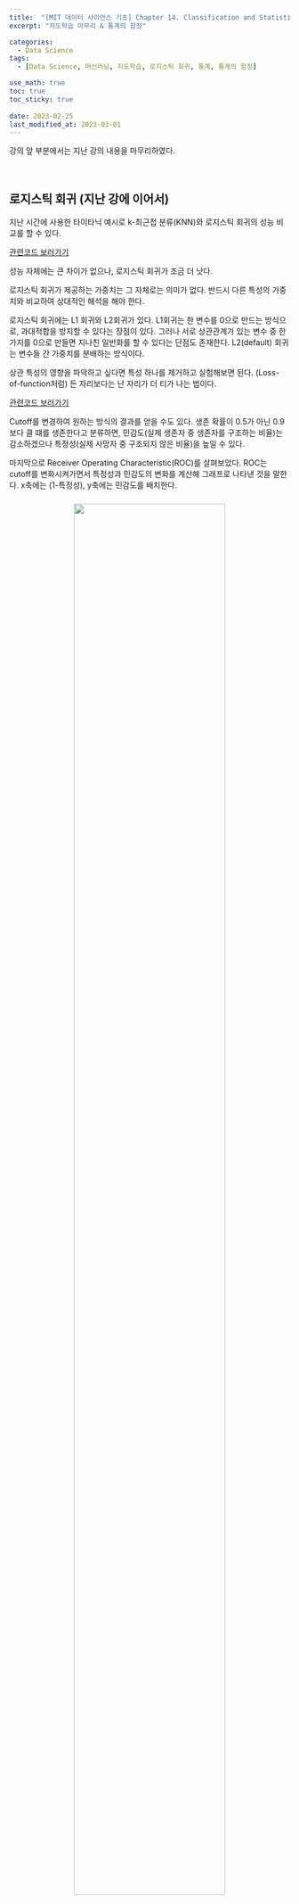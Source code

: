 ```yaml
---
title:  "[MIT 데이터 사이언스 기초] Chapter 14. Classification and Statistical Sins"
excerpt: "지도학습 마무리 & 통계의 함정"

categories:
  - Data Science
tags:
  - [Data Science, 머신러닝, 지도학습, 로지스틱 회귀, 통계, 통계의 함정]

use_math: true
toc: true
toc_sticky: true
 
date: 2023-02-25
last_modified_at: 2023-03-01
---
```


강의 앞 부분에서는 지난 강의 내용을 마무리하였다.

<br/>

## 로지스틱 회귀 (지난 강에 이어서)
지난 시간에 사용한 타이타닉 예시로 k-최근접 분류(KNN)와 로지스틱 회귀의 성능 비교를 할 수 있다.

[관련코드 보러가기](https://github.com/Hyun3246/Code-Warehouse/tree/main/MIT%20%EB%8D%B0%EC%9D%B4%ED%84%B0%20%EC%82%AC%EC%9D%B4%EC%96%B8%EC%8A%A4%20%EA%B8%B0%EC%B4%88)    

성능 자체에는 큰 차이가 없으나, 로지스틱 회귀가 조금 더 낫다.

로지스틱 회귀가 제공하는 가중치는 그 자체로는 의미가 없다. 반드시 다른 특성의 가중치와 비교하여 상대적인 해석을 해야 한다.

로지스틱 회귀에는 L1 회귀와 L2회귀가 있다. L1회귀는 한 변수를 0으로 만드는 방식으로, 과대적합을 방지할 수 있다는 장점이 있다. 그러나 서로 상관관계가 있는 변수 중 한 가지를 0으로 만들면 지나친 일반화를 할 수 있다는 단점도 존재한다. L2(default) 회귀는 변수들 간 가중치를 분배하는 방식이다.

상관 특성의 영향을 파악하고 싶다면 특성 하나를 제거하고 실험해보면 된다. (Loss-of-function처럼) 든 자리보다는 난 자리가 더 티가 나는 법이다.

[관련코드 보러가기](https://github.com/Hyun3246/Code-Warehouse/tree/main/MIT%20%EB%8D%B0%EC%9D%B4%ED%84%B0%20%EC%82%AC%EC%9D%B4%EC%96%B8%EC%8A%A4%20%EA%B8%B0%EC%B4%88)    

Cutoff를 변경하여 원하는 방식의 결과를 얻을 수도 있다. 생존 확률이 0.5가 아닌 0.9보다 클 떄를 생존한다고 분류하면, 민감도(실제 생존자 중 생존자를 구조하는 비율)는 감소하겠으나 특정성(실제 사망자 중 구조되지 않은 비율)을 높일 수 있다.

마지막으로 Receiver Operating Characteristic(ROC)를 살펴보았다. ROC는 cutoff를 변화시켜가면서 특정성과 민감도의 변화를 계산해 그래프로 나타낸 것을 말한다. x축에는 (1-특정성), y축에는 민감도를 배치한다.
<br/>
<figure style="display:block; text-align:center;">
  <img src="/image/MIT 데이터 사이언스 기초/ROC곡선.jpg"
       style="width: 80%; height: auto; margin:10px">
</figure>
<br/>

파란색이 ROC 곡선이다. 왼쪽 맨 아래는 민감도 0, 특이도 1인 지점이고, 오른쪽 맨 위는 민감도 1, 특이도 0인 지점이다. ROC 곡선 중간 어딘가를 잘 선정해서 모델에 사용할 수 있다. 그 지점을 계산할 때는 AUROC(Area Under ROC) 개념을 사용한다. 곡선 아래 넓이가 가장 넓은 지점이 가장 적합하다는 의미이다.
녹색선은 random classifier를 나타낸다. 즉, 녹색선보다 아래에 있다는 것은 모델이 랜덤한 것만 못하다는 뜻이며, 녹색선 위에 있어야 통계적으로 유의미한 것이다.     

[관련코드 보러가기](https://github.com/Hyun3246/Code-Warehouse/tree/main/MIT%20%EB%8D%B0%EC%9D%B4%ED%84%B0%20%EC%82%AC%EC%9D%B4%EC%96%B8%EC%8A%A4%20%EA%B8%B0%EC%B4%88)    
<br/>

## 통계의 함정
거짓말에는 세 가지 종류가 있다.
- 거짓말
- 빌어먹을 거짓말
- 통계

통계를 교묘하게 사용하여 사람들을 현혹시키거나 교란하는 행위는 예전부터 많이 존재해왔다. y축의 스케일을 조작하여 실제보다 격차가 커보이게 하거나 작아보이게 하는 것은 너무 뻔한 수법이라 (순식간에 지나가지 않는 한) 속는 사람이 많지 않다.     
또다른 수법으로는 집단을 조작하는 것이다. ~~왠지 점점 조작 방법 소개가 되는 것 같다~~ 아래 그래프는 복지기금을 수령하는 미국인들의 수를 나타낸 것이다.
<br/>
<figure style="display:block; text-align:center;">
  <img src="/image/MIT 데이터 사이언스 기초/복지연금 수령 미국인 그래프.jpg"
       style="width: 80%; height: auto; margin:10px">
</figure>
<br/>

복지연금을 수령하는 사람이 그렇지 않은 사람보다 훨씬 많아 보인다(y축 스케일 조작은 단골손님이다). 그러나 이 숫자가 도출된 방법이 참으로 기가 막힌다. 복지연금을 수령하는 사람은 부모 중 한 사람만 받아도 '가족 전체'를 포함시킨 숫자이다. 반면, 고용된 사람은 '그 사람만' 포함하는 숫자이다.

앞선 강의에서 살펴본 선형회귀도 맹점이 있다. 아래 데이터는 '앤스콤 4분할 그래프'라고 불리는 예시이다.
<br/>
<figure style="display:block; text-align:center;">
  <img src="/image/MIT 데이터 사이언스 기초/앤스콤 4분할 표.jpg"
       style="width: 60%; height: auto; margin:10px">
</figure>
<br/>

이 표의 네 부분은 모두 동일한 평균, 분산, 선형회귀 모델($y = 0.5x + 3$)을 가진다. 그럼 유사한 데이터셋일까?
<br/>
<figure style="display:block; text-align:center;">
  <img src="/image/MIT 데이터 사이언스 기초/앤스콤 4분할 그래프.jpg"
       style="width: 80%; height: auto; margin:10px">
</figure>
<br/>

전혀 다른 모습을 한 데이터들이다. 

통계로 장난치는 몇 가지 방법을 살펴보았다. 여기서 우리는 이런 교훈을 얻을 수 있다.
1. 데이터의 통계 $\neq$ 데이터 그 자체
2. 데이터를 직접 plot해봐야 한다.
3. 축의 레이블과 스케일을 봐야한다.
4. 서로 비교가 가능한 집단인지 살펴본다.

<br/>

## Garbage In Garbage Out
"쓰레기가 들어가면 쓰레기가 나온다. Garbage In Garbage Out(GIGO)"

시뮬레이션 모델 제작에서 가장 유명한 격언 중 하나이다. 아무리 훌륭한 시뮬레이션 모델을 만들더라도 모델에 투입하는 데이터가 엉망이면 좋은 결과가 나올 수 없다는 것이다.

과거 한 때는 측정 오류가 편향되어있지 않고 서로 독립적이어서 오류들이 균형을 맞출 수 있다고(마치 상쇄하듯이) 생각했다. 다시 말하면 쓰레기가 들어가도 좋은 결과물이 나올 수 있다는 말이다. 그러나 오류가 무작위가 아닌 계통적이라는 것을 알게된 뒤에는 불량데이터가 매우 위험하다는 사실을 깨닫게 되었다.

<br/>

## 샘플링
GIGO를 유발할 수 있는 가장 취약한 부분은 샘플링이다. 모든 통계학적 기술은 집단의 부분을 샘플링하여 전체 집단에 대한 정보를 유추할 수 있다고 가정한다. 그리고 그 샘플은 무작위적 추출에 의해 형성된다.

이 가정은 적어도 앞서 제작한 파이썬 코드에서는 성립한다. 그러나 현실은 다르다.

발생할 수 있는 한 가지 편향은 생존 편향이다. 제2차 세계대전 당시 연합군의 전투기가 독일의 대공포에 공격을 받고 격추되거나 심하게 파손된 채로 복귀하자, 이를 보완할 방법을 찾기 위해 **복귀한 비행기**에서 파손된 부분을 보강하였다는 설에서 유래한 용어이다. 매우 어리석은 방법이 아닐 수 없는데, 격추된 비행기를 조사해야 대공포에 치명적인 부분을 발견할 수 있을 것이기 때문이다.     
일상에서도 이러한 예시를 찾아볼 수 있다. 학기말에 수강하고 있는 학생을 대상으로 강의평가를 하는 경우가 있다. 그 수업을 매우 싫어하는 학생이나 성적을 잘 못받을 것 같은 학생이 이미 드랍했을 것이므로, 별로 도움이 안되는 설문 결과라고 할 수 있다.

다른 편향은 '비응답 편향'이다. 간혹 식당이나 호텔을 방문하면 고객이 원하는 경우 만족도 설문을 할 수 있게 설문지를 제공한다. 대부분의 사람들은 설문을 잘 하지 않는다. 매우 만족하거나 매우 불만족할 경우(불만족할 경우 설문을 할 정신이 있을지는 모르겠다만) 설문을 할 것이다. 따라서 그리 유용한 결과라고는 할 수 없다.

데이터가 어떻게 수집되었는지를 파악하는 것은 매우 중요하다. 통계학적으로 설정된 가정을 제대로 만족하는 수집 방법인지 판단하고, 그렇지 않을 경우 그 결과에 대해 신뢰해서는 안된다. (악용해서는 더더욱 안된다.)

<br/>
<br/>

*포스트에 사용된 모든 이미지는 강의자료에서 발췌하였음을 밝힙니다.*